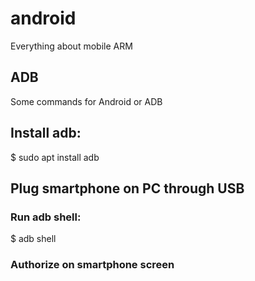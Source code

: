 # android
Everything about mobile ARM

## ADB
Some commands for Android or ADB

## Install adb:
$ sudo apt install adb

## Plug smartphone on PC through USB
### Run adb shell:
$ adb shell

### Authorize on smartphone screen
